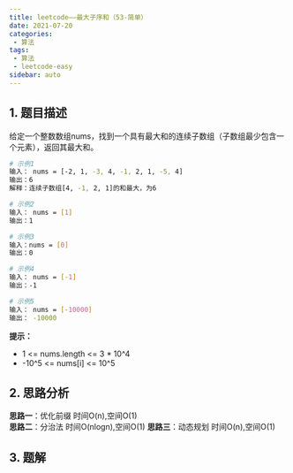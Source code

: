 ```yaml
---
title: leetcode——最大子序和（53-简单）
date: 2021-07-20
categories:
 - 算法
tags:
 - 算法
 - leetcode-easy
sidebar: auto
--- 
```


## 1. 题目描述
给定一个整数数组nums，找到一个具有最大和的连续子数组（子数组最少包含一个元素），返回其最大和。

```bash
# 示例1
输入： nums = [-2, 1, -3, 4, -1, 2, 1, -5, 4]
输出：6
解释：连续子数组[4, -1, 2, 1]的和最大，为6

# 示例2
输入： nums = [1]
输出：1

# 示例3
输入：nums = [0]
输出：0

# 示例4
输入： nums = [-1]
输出：-1

# 示例5
输入： nums = [-10000]
输出： -10000
```  

**提示：**  
- 1 <= nums.length <= 3 * 10^4
- -10^5 <= nums[i] <= 10^5

## 2. 思路分析
**思路一**：优化前缀  时间O(n),空间O(1)  
**思路二**：分治法  时间O(nlogn),空间O(1)
**思路三**：动态规划  时间O(n),空间O(1)
## 3. 题解